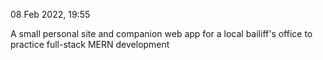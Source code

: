 08 Feb 2022, 19:55

A small personal site and companion web app for a local bailiff's office to practice full-stack MERN development